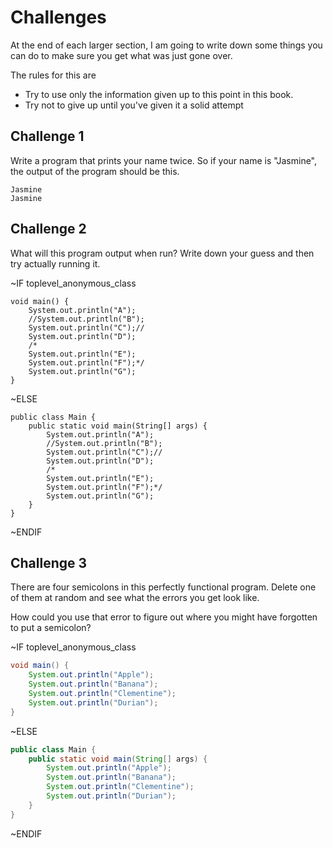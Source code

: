 # Challenges

At the end of each larger section, I am going to write down some things you can do
to make sure you get what was just gone over.

The rules for this are

* Try to use only the information given up to this point in this book.
* Try not to give up until you've given it a solid attempt

## Challenge 1

Write a program that prints your name twice. So if your name is "Jasmine", the output of the program should be this.

```text
Jasmine
Jasmine
```

## Challenge 2

What will this program output when run? Write down your guess and then try actually running it.

~IF toplevel_anonymous_class

```text
void main() {
    System.out.println("A");
    //System.out.println("B");
    System.out.println("C");//
    System.out.println("D");
    /*
    System.out.println("E");
    System.out.println("F");*/
    System.out.println("G");
}
```

~ELSE

```text
public class Main {
    public static void main(String[] args) {
        System.out.println("A");
        //System.out.println("B");
        System.out.println("C");//
        System.out.println("D");
        /*
        System.out.println("E");
        System.out.println("F");*/
        System.out.println("G");
    }
}
```

~ENDIF 




## Challenge 3

There are four semicolons in this perfectly functional program. Delete one of them at random and see what the errors you get look like.

How could you use that error to figure out where you might have forgotten to put a semicolon?

~IF toplevel_anonymous_class

```java
void main() {
    System.out.println("Apple");
    System.out.println("Banana");
    System.out.println("Clementine");
    System.out.println("Durian");
}
```

~ELSE

```java
public class Main {
    public static void main(String[] args) {
        System.out.println("Apple");
        System.out.println("Banana");
        System.out.println("Clementine");
        System.out.println("Durian");
    }
}
```

~ENDIF